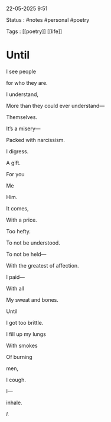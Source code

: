 22-05-2025 9:51

Status : #notes #personal #poetry

Tags : [[poetry]] [[life]]

# Until

I see people

for who they are.

I understand,

More than they could ever understand—

Themselves.

  

It’s a misery—

Packed with narcissism.

I digress.

A gift.

For you

Me 

Him.

  

It comes,

With a price.

Too hefty.

To not be understood.

To not be held—

With the greatest of affection.

  

I paid—

With all 

My sweat and bones.

Until

I got too brittle.

  

  

I fill up my lungs

With smokes

Of burning 

men,

I cough.

I—

inhale.

_I._

